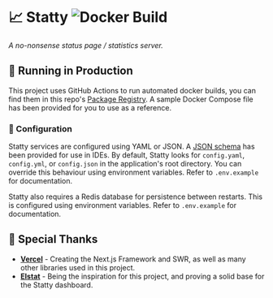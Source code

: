 # 📈 Statty ![Docker Build](https://github.com/lolPants/statty/workflows/Docker%20Build/badge.svg)

_A no-nonsense status page / statistics server._

## 🚀 Running in Production
This project uses GitHub Actions to run automated docker builds, you can find them in this repo's [Package Registry](https://github.com/lolPants/statty/packages). A sample Docker Compose file has been provided for you to use as a reference.

### 📝 Configuration
Statty services are configured using YAML or JSON. A [JSON schema](https://raw.githubusercontent.com/lolPants/statty/master/assets/config.schema.json) has been provided for use in IDEs. By default, Statty looks for `config.yaml`, `config.yml`, or `config.json` in the application's root directory. You can override this behaviour using environment variables. Refer to `.env.example` for documentation.

Statty also requires a Redis database for persistence between restarts. This is configured using environment variables. Refer to `.env.example` for documentation.

## 💖 Special Thanks
* **[Vercel](https://github.com/vercel)** - Creating the Next.js Framework and SWR, as well as many other libraries used in this project.
* **[Elstat](https://gitdab.com/ashie/elstat)** - Being the inspiration for this project, and proving a solid base for the Statty dashboard.
